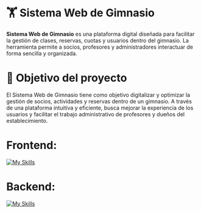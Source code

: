 # 🏋️ Sistema Web de Gimnasio

**Sistema Web de Gimnasio** es una plataforma digital diseñada para facilitar la gestión de clases, reservas, cuotas y usuarios dentro del gimnasio.
La herramienta permite a socios, profesores y administradores interactuar de forma sencilla y organizada.


# 🎯 Objetivo del proyecto
El Sistema Web de Gimnasio tiene como objetivo digitalizar y optimizar la gestión de socios, actividades y reservas dentro de un gimnasio.
A través de una plataforma intuitiva y eficiente, busca mejorar la experiencia de los usuarios y facilitar el trabajo administrativo de profesores y dueños del establecimiento.

# **Frontend:**
[![My Skills](https://skillicons.dev/icons?i=html,css,javascript,react,bootsrap)](https://skillicons.dev)

# **Backend:**
[![My Skills](https://skillicons.dev/icons?i=nodejs,sqlite)](https://skillicons.dev)

